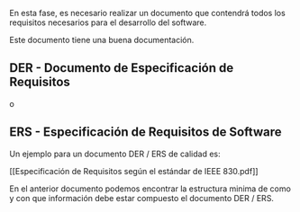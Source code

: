 En esta fase, es necesario realizar un documento que contendrá todos los requisitos necesarios para el desarrollo del software.

Este documento tiene una buena documentación.

## DER - Documento de Especificación de Requisitos

o
## ERS - Especificación de Requisitos de Software

Un ejemplo para un documento DER / ERS de calidad es:

[[Especificación de Requisitos según el estándar de IEEE 830.pdf]]

En el anterior documento podemos encontrar la estructura minima de como y con que información debe estar compuesto el documento DER / ERS.